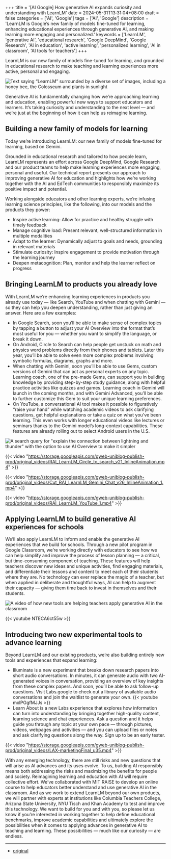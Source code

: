 +++
title = '[AI Google] How generative AI expands curiosity and understanding with LearnLM'
date = 2024-05-31T13:31:04+08:00
draft = false
categories = ['AI', 'Google']
tags = ['AI', 'Google']
description = 'LearnLM is Google’s new family of models fine-tuned for learning, enhancing educational experiences through generative AI, and making learning more engaging and personalized.'
keywords = ['LearnLM', 'generative AI', 'educational research', 'Google DeepMind', 'Google Research', 'AI in education', 'active learning', 'personalized learning', 'AI in classroom', 'AI tools for teachers']
+++

LearnLM is our new family of models fine-tuned for learning, and grounded in educational research to make teaching and learning experiences more active, personal and engaging.

![Text saying “LearnLM” surrounded by a diverse set of images, including a honey bee, the Colosseum and plants in sunlight](https://storage.googleapis.com/gweb-uniblog-publish-prod/images/RAI_LearnLM_LearnLM_infuses_rese.width-1200.format-webp.webp)

Generative AI is fundamentally changing how we’re approaching learning and education, enabling powerful new ways to support educators and learners. It’s taking curiosity and understanding to the next level — and we’re just at the beginning of how it can help us reimagine learning.

## Building a new family of models for learning
Today we’re introducing LearnLM: our new family of models fine-tuned for learning, based on Gemini.

Grounded in educational research and tailored to how people learn, LearnLM represents an effort across Google DeepMind, Google Research and our product teams to help make learning experiences more engaging, personal and useful. Our technical report presents our approach to improving generative AI for education and highlights how we’re working together with the AI and EdTech communities to responsibly maximize its positive impact and potential.

Working alongside educators and other learning experts, we’re infusing learning science principles, like the following, into our models and the products they power:

- Inspire active learning: Allow for practice and healthy struggle with timely feedback
- Manage cognitive load: Present relevant, well-structured information in multiple modalities
- Adapt to the learner: Dynamically adjust to goals and needs, grounding in relevant materials
- Stimulate curiosity: Inspire engagement to provide motivation through the learning journey
- Deepen metacognition: Plan, monitor and help the learner reflect on progress

## Bringing LearnLM to products you already love
With LearnLM we’re enhancing learning experiences in products you already use today — like Search, YouTube and when chatting with Gemini — so they can help you deepen understanding, rather than just giving an answer. Here are a few examples:

- In Google Search, soon you’ll be able to make sense of complex topics by tapping a button to adjust your AI Overview into the format that’s most useful for you — whether you want to simplify the language, or break it down.
- On Android, Circle to Search can help people get unstuck on math and physics word problems directly from their phones and tablets. Later this year, you’ll be able to solve even more complex problems involving symbolic formulas, diagrams, graphs and more.
- When chatting with Gemini, soon you’ll be able to use Gems, custom versions of Gemini that can act as personal experts on any topic. Learning coach, one of the pre-made Gems, can support you in building knowledge by providing step-by-step study guidance, along with helpful practice activities like quizzes and games. Learning coach in Gemini will launch in the coming months, and with Gemini Advanced, you’ll be able to further customize this Gem to suit your unique learning preferences.
- On YouTube, a conversational AI tool makes it possible to figuratively “raise your hand” while watching academic videos to ask clarifying questions, get helpful explanations or take a quiz on what you’ve been learning. This even works with longer educational videos like lectures or seminars thanks to the Gemini model’s long-context capabilities. These features are already rolling out to select Android users in the U.S.

![A search query for "explain the connection between lightning and thunder" with the option to use AI Overview to make it simpler](https://storage.googleapis.com/gweb-uniblog-publish-prod/images/IO-ANS-BID-Lightning-simpler_.max-2000x2000.format-webp.webp)

{{< video "https://storage.googleapis.com/gweb-uniblog-publish-prod/original_videos/RAI_LearnLM_Circle_to_search_v21_InlineAnimation.mp4" >}}

{{< video "https://storage.googleapis.com/gweb-uniblog-publish-prod/original_videos/Cut_RAI_LearnLM_Gemini_Chat_v26_InlineAnimation_1.mp4" >}}

{{< video "https://storage.googleapis.com/gweb-uniblog-publish-prod/original_videos/RAI_LearnLM_YouTube_1.mp4" >}}

## Applying LearnLM to build generative AI experiences for schools
We’ll also apply LearnLM to inform and enable the generative AI experiences that we build for schools. Through a new pilot program in Google Classroom, we’re working directly with educators to see how we can help simplify and improve the process of lesson planning — a critical, but time-consuming component of teaching. These features will help teachers discover new ideas and unique activities, find engaging materials, and differentiate their lessons and content to meet each of their students where they are. No technology can ever replace the magic of a teacher, but when applied in deliberate and thoughtful ways, AI can help to augment their capacity — giving them time back to invest in themselves and their students.

![A video of how new tools are helping teachers apply generative AI in the classroom](//i.ytimg.com/vi_webp/NTECA6ct55w/default.webp)

{{< youtube NTECA6ct55w >}}

## Introducing two new experimental tools to advance learning
Beyond LearnLM and our existing products, we’re also building entirely new tools and experiences that expand learning:

- Illuminate is a new experiment that breaks down research papers into short audio conversations. In minutes, it can generate audio with two AI-generated voices in conversation, providing an overview of key insights from these complex papers. And soon, you’ll be able to ask follow-up questions. Visit Labs.google to check out a library of available audio conversations and join the waitlist to generate your own.
{{< youtube mxlPGgfMJJs >}}
- Learn About is a new Labs experience that explores how information can turn into understanding by bringing together high-quality content, learning science and chat experiences. Ask a question and it helps guide you through any topic at your own pace — through pictures, videos, webpages and activities — and you can upload files or notes and ask clarifying questions along the way. Sign up to be an early tester.

{{< video "https://storage.googleapis.com/gweb-uniblog-publish-prod/original_videos/LAX-marketingFinal_u35.mp4" >}}

With any emerging technology, there are still risks and new questions that will arise as AI advances and its uses evolve. To us, building AI responsibly means both addressing the risks and maximizing the benefits for people and society. Reimagining learning and education with AI will require collective effort. We’ve collaborated with MIT RAISE to develop an online course to help educators better understand and use generative AI in the classroom. And as we work to extend LearnLM beyond our own products, we will partner with experts at institutions like Columbia Teachers College, Arizona State University, NYU Tisch and Khan Academy to test and improve this technology. We want to build for you and with you, so please let us know if you’re interested in working together to help define educational benchmarks, improve academic capabilities and ultimately explore the possibilities when it comes to applying advances in generative AI to teaching and learning. These possibilities — much like our curiosity — are endless.

---

- [original](https://blog.google/outreach-initiatives/education/google-learnlm-gemini-generative-ai/)
<!-- - [博客 - 从零开始学AI](...) -->
<!-- - [Blog | Learn AI from scratch](...) -->
<!-- - [公众号 - 从零开始学AI](...) -->
<!-- - [CSDN - 从零开始学AI](...) -->
<!-- - [掘金 - 从零开始学AI](...) -->
<!-- - [知乎 - 从零开始学AI](...) -->
<!-- - [阿里云 - 从零开始学AI](...) -->
<!-- - [腾讯云 - 从零开始学AI](...) -->
